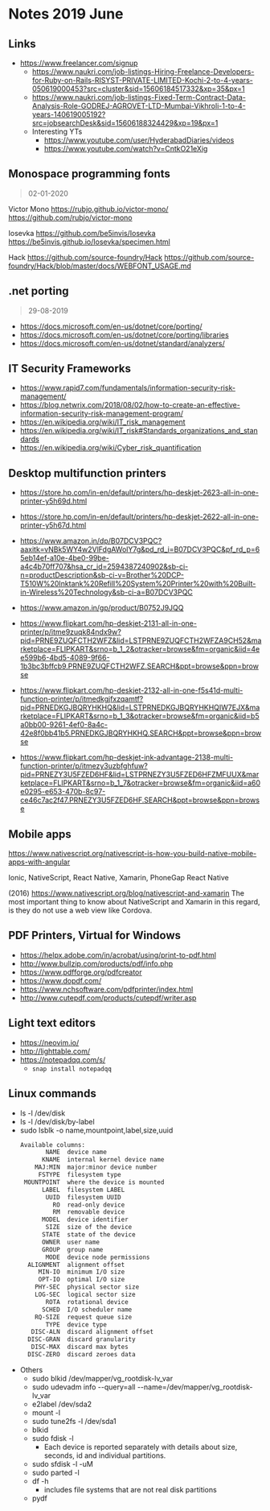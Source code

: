 # Notes 2019 June

## Links
- https://www.freelancer.com/signup
	- https://www.naukri.com/job-listings-Hiring-Freelance-Developers-for-Ruby-on-Rails-RISYST-PRIVATE-LIMITED-Kochi-2-to-4-years-050619000453?src=cluster&sid=15606184517332&xp=35&px=1
	- https://www.naukri.com/job-listings-Fixed-Term-Contract-Data-Analysis-Role-GODREJ-AGROVET-LTD-Mumbai-Vikhroli-1-to-4-years-140619005192?src=jobsearchDesk&sid=15606188324429&xp=19&px=1
	- Interesting YTs
		- https://www.youtube.com/user/HyderabadDiaries/videos
		- https://www.youtube.com/watch?v=CntkO21eXig

## Monospace programming fonts
> 02-01-2020

Victor Mono
	https://rubjo.github.io/victor-mono/
	https://github.com/rubjo/victor-mono

Iosevka
	https://github.com/be5invis/Iosevka
	https://be5invis.github.io/Iosevka/specimen.html

Hack
	https://github.com/source-foundry/Hack
	https://github.com/source-foundry/Hack/blob/master/docs/WEBFONT_USAGE.md
	


## .net porting
> 29-08-2019

- https://docs.microsoft.com/en-us/dotnet/core/porting/
- https://docs.microsoft.com/en-us/dotnet/core/porting/libraries
- https://docs.microsoft.com/en-us/dotnet/standard/analyzers/


## IT Security Frameworks
- https://www.rapid7.com/fundamentals/information-security-risk-management/
- https://blog.netwrix.com/2018/08/02/how-to-create-an-effective-information-security-risk-management-program/
- https://en.wikipedia.org/wiki/IT_risk_management
- https://en.wikipedia.org/wiki/IT_risk#Standards_organizations_and_standards
- https://en.wikipedia.org/wiki/Cyber_risk_quantification

## Desktop multifunction printers
- https://store.hp.com/in-en/default/printers/hp-deskjet-2623-all-in-one-printer-y5h69d.html
- https://store.hp.com/in-en/default/printers/hp-deskjet-2622-all-in-one-printer-y5h67d.html


- https://www.amazon.in/dp/B07DCV3PQC?aaxitk=vNBk5WY4w2VlFdgAWolY7g&pd_rd_i=B07DCV3PQC&pf_rd_p=65eb14ef-a10e-4be0-99be-a4c4b70ff707&hsa_cr_id=2594387240902&sb-ci-n=productDescription&sb-ci-v=Brother%20DCP-T510W%20Inktank%20Refill%20System%20Printer%20with%20Built-in-Wireless%20Technology&sb-ci-a=B07DCV3PQC
- https://www.amazon.in/gp/product/B0752J9JQQ
- https://www.flipkart.com/hp-deskjet-2131-all-in-one-printer/p/itme9zuqk84ndx9w?pid=PRNE9ZUQFCTH2WFZ&lid=LSTPRNE9ZUQFCTH2WFZA9CH52&marketplace=FLIPKART&srno=b_1_2&otracker=browse&fm=organic&iid=4ee599b6-4bd5-4089-9f66-1b3bc3bffcb9.PRNE9ZUQFCTH2WFZ.SEARCH&ppt=browse&ppn=browse
- https://www.flipkart.com/hp-deskjet-2132-all-in-one-f5s41d-multi-function-printer/p/itmedkgjfxzqamtf?pid=PRNEDKGJBQRYHKHQ&lid=LSTPRNEDKGJBQRYHKHQIW7EJX&marketplace=FLIPKART&srno=b_1_3&otracker=browse&fm=organic&iid=b5a0bb00-9261-4ef0-8a4c-42e8f0bb41b5.PRNEDKGJBQRYHKHQ.SEARCH&ppt=browse&ppn=browse
- https://www.flipkart.com/hp-deskjet-ink-advantage-2138-multi-function-printer/p/itmezy3uzbfghfuw?pid=PRNEZY3U5FZED6HF&lid=LSTPRNEZY3U5FZED6HFZMFUUX&marketplace=FLIPKART&srno=b_1_7&otracker=browse&fm=organic&iid=a60e0295-e653-470b-8c97-ce46c7ac2f47.PRNEZY3U5FZED6HF.SEARCH&ppt=browse&ppn=browse


## Mobile apps
https://www.nativescript.org/nativescript-is-how-you-build-native-mobile-apps-with-angular

Ionic, NativeScript, React Native, Xamarin, PhoneGap
React Native

(2016) https://www.nativescript.org/blog/nativescript-and-xamarin
The most important thing to know about NativeScript and Xamarin in this regard, is they do not use a web view like Cordova.


## PDF Printers, Virtual for Windows
- https://helpx.adobe.com/in/acrobat/using/print-to-pdf.html
- http://www.bullzip.com/products/pdf/info.php
- https://www.pdfforge.org/pdfcreator
- https://www.dopdf.com/
- https://www.nchsoftware.com/pdfprinter/index.html
- http://www.cutepdf.com/products/cutepdf/writer.asp


## Light text editors
- https://neovim.io/
- http://lighttable.com/
- https://notepadqq.com/s/
	- `snap install notepadqq`

## Linux commands
- ls -l /dev/disk
- ls -l /dev/disk/by-label
- sudo lsblk -o name,mountpoint,label,size,uuid
	```sh
	Available columns:
	       NAME  device name
	      KNAME  internal kernel device name
	    MAJ:MIN  major:minor device number
	     FSTYPE  filesystem type
	 MOUNTPOINT  where the device is mounted
	      LABEL  filesystem LABEL
	       UUID  filesystem UUID
	         RO  read-only device
	         RM  removable device
	      MODEL  device identifier
	       SIZE  size of the device
	      STATE  state of the device
	      OWNER  user name
	      GROUP  group name
	       MODE  device node permissions
	  ALIGNMENT  alignment offset
	     MIN-IO  minimum I/O size
	     OPT-IO  optimal I/O size
	    PHY-SEC  physical sector size
	    LOG-SEC  logical sector size
	       ROTA  rotational device
	      SCHED  I/O scheduler name
	    RQ-SIZE  request queue size
	       TYPE  device type
	   DISC-ALN  discard alignment offset
	  DISC-GRAN  discard granularity
	   DISC-MAX  discard max bytes
	  DISC-ZERO  discard zeroes data
	```
- Others
	- sudo blkid /dev/mapper/vg_rootdisk-lv_var
	- sudo udevadm info --query=all --name=/dev/mapper/vg_rootdisk-lv_var
	- e2label /dev/sda2
	- mount -l
	- sudo tune2fs -l /dev/sda1
	- blkid
	- sudo fdisk -l
		- Each device is reported separately with details about size, seconds, id and individual partitions.
	- sudo sfdisk -l -uM
	- sudo parted -l
	- df -h
		- includes file systems that are not real disk partitions
	- pydf

